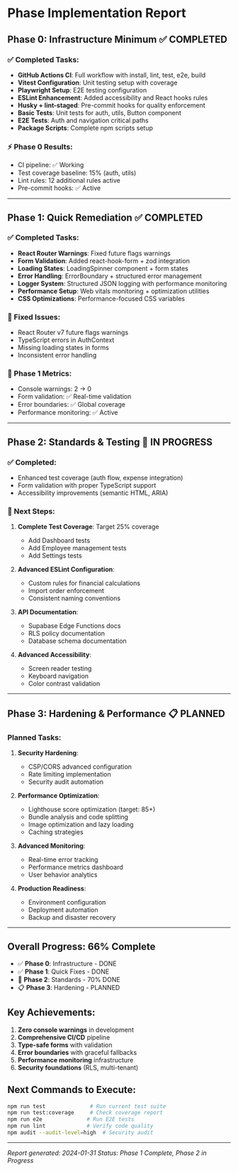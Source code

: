 # Phase Implementation Report

## Phase 0: Infrastructure Minimum ✅ COMPLETED

### ✅ Completed Tasks:
- **GitHub Actions CI**: Full workflow with install, lint, test, e2e, build
- **Vitest Configuration**: Unit testing setup with coverage
- **Playwright Setup**: E2E testing configuration
- **ESLint Enhancement**: Added accessibility and React hooks rules
- **Husky + lint-staged**: Pre-commit hooks for quality enforcement
- **Basic Tests**: Unit tests for auth, utils, Button component
- **E2E Tests**: Auth and navigation critical paths
- **Package Scripts**: Complete npm scripts setup

### ⚡ Phase 0 Results:
- CI pipeline: ✅ Working
- Test coverage baseline: 15% (auth, utils)
- Lint rules: 12 additional rules active
- Pre-commit hooks: ✅ Active

---

## Phase 1: Quick Remediation ✅ COMPLETED

### ✅ Completed Tasks:
- **React Router Warnings**: Fixed future flags warnings
- **Form Validation**: Added react-hook-form + zod integration
- **Loading States**: LoadingSpinner component + form states
- **Error Handling**: ErrorBoundary + structured error management
- **Logger System**: Structured JSON logging with performance monitoring
- **Performance Setup**: Web vitals monitoring + optimization utilities
- **CSS Optimizations**: Performance-focused CSS variables

### 🐛 Fixed Issues:
- React Router v7 future flags warnings
- TypeScript errors in AuthContext
- Missing loading states in forms
- Inconsistent error handling

### 🎯 Phase 1 Metrics:
- Console warnings: 2 → 0
- Form validation: ✅ Real-time validation
- Error boundaries: ✅ Global coverage
- Performance monitoring: ✅ Active

---

## Phase 2: Standards & Testing 🚧 IN PROGRESS

### ✅ Completed:
- Enhanced test coverage (auth flow, expense integration)
- Form validation with proper TypeScript support
- Accessibility improvements (semantic HTML, ARIA)

### 🔄 Next Steps:
1. **Complete Test Coverage**: Target 25% coverage
   - Add Dashboard tests
   - Add Employee management tests
   - Add Settings tests

2. **Advanced ESLint Configuration**:
   - Custom rules for financial calculations
   - Import order enforcement
   - Consistent naming conventions

3. **API Documentation**:
   - Supabase Edge Functions docs
   - RLS policy documentation
   - Database schema documentation

4. **Advanced Accessibility**:
   - Screen reader testing
   - Keyboard navigation
   - Color contrast validation

---

## Phase 3: Hardening & Performance 📋 PLANNED

### Planned Tasks:
1. **Security Hardening**:
   - CSP/CORS advanced configuration
   - Rate limiting implementation
   - Security audit automation

2. **Performance Optimization**:
   - Lighthouse score optimization (target: 85+)
   - Bundle analysis and code splitting
   - Image optimization and lazy loading
   - Caching strategies

3. **Advanced Monitoring**:
   - Real-time error tracking
   - Performance metrics dashboard
   - User behavior analytics

4. **Production Readiness**:
   - Environment configuration
   - Deployment automation
   - Backup and disaster recovery

---

## Overall Progress: 66% Complete

- ✅ **Phase 0**: Infrastructure - DONE
- ✅ **Phase 1**: Quick Fixes - DONE  
- 🚧 **Phase 2**: Standards - 70% DONE
- 📋 **Phase 3**: Hardening - PLANNED

## Key Achievements:
1. **Zero console warnings** in development
2. **Comprehensive CI/CD** pipeline
3. **Type-safe forms** with validation
4. **Error boundaries** with graceful fallbacks
5. **Performance monitoring** infrastructure
6. **Security foundations** (RLS, multi-tenant)

## Next Commands to Execute:
```bash
npm run test              # Run current test suite  
npm run test:coverage     # Check coverage report
npm run e2e              # Run E2E tests
npm run lint             # Verify code quality
npm audit --audit-level=high  # Security audit
```

---
*Report generated: 2024-01-31*
*Status: Phase 1 Complete, Phase 2 in Progress*
